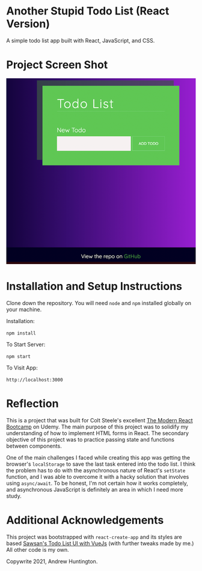 # Another Stupid Todo List (React Version)

A simple todo list app built with React, JavaScript, and CSS.

# Project Screen Shot

![Screenshot of Todo App](/other/ASTLR_Screenshot.png "Todo App")

# Installation and Setup Instructions

Clone down the repository. You will need `node` and `npm` installed globally on your machine.

Installation:

`npm install`

To Start Server:

`npm start`

To Visit App:

`http://localhost:3000`

# Reflection

This is a project that was built for Colt Steele's excellent [The Modern React Bootcamp](https://www.udemy.com/course/modern-react-bootcamp) on Udemy. The main purpose of this project was to solidify my understanding of how to implement HTML forms in React. The secondary objective of this project was to practice passing state and functions between components.

One of the main challenges I faced while creating this app was getting the browser's `localStorage` to save the last task entered into the todo list. I think the problem has to do with the asynchronous nature of React's `setState` function, and I was able to overcome it with a hacky solution that involves using `async/await`. To be honest, I'm not certain how it works completely, and asynchronous JavaScript is definitely an area in which I need more study.

# Additional Acknowledgements

This project was bootstrapped with `react-create-app` and its styles are based [Sawsan's Todo List UI with VueJs](https://codepen.io/saawsan/pen/jayzeq) (with further tweaks made by me.) All other code is my own.

Copywrite 2021, Andrew Huntington.

